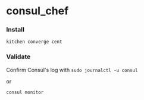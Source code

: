 # consul_chef

### Install
`kitchen converge cent`

### Validate
Confirm Consul's log with `sudo journalctl -u consul`

or

`consul monitor`
